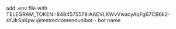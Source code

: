 add .env file with TELEGRAM_TOKEN=8484575579:AAEVLKWvVwacyAqFg67CB6k2-sYJIrSaKpw
@testreccomendunibot - bot name
